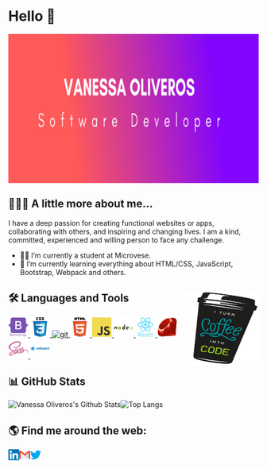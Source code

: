 # Hello 👋

<img src="banner.png" alt="banner that says Vanessa Oliveros - sofware developer" align="center" width="900" height="300">

## 🙋‍♀️🤩 A little more about me... 

I have a deep passion for creating functional websites or apps, collaborating with others, and inspiring and changing lives. I am a kind, committed, experienced and willing person to face any challenge.

- 👩‍💻 I’m currently a student at Microvese.
- 🌱 I’m currently learning everything about HTML/CSS, JavaScript, Bootstrap, Webpack and others.

## 🛠️ Languages and Tools <a href="https://github.com/vvoo21"><img align="right" alt="cup of coffe" width="150" height="150" src="200w.gif"></a>

<p align="left"> <a href="https://getbootstrap.com" target="_blank" rel="noreferrer"> <img src="https://raw.githubusercontent.com/devicons/devicon/master/icons/bootstrap/bootstrap-plain-wordmark.svg" alt="bootstrap" width="40" height="40"/> </a> <a href="https://www.w3schools.com/css/" target="_blank" rel="noreferrer"> <img src="https://raw.githubusercontent.com/devicons/devicon/master/icons/css3/css3-original-wordmark.svg" alt="css3" width="40" height="40"/> </a> <a href="https://git-scm.com/" target="_blank" rel="noreferrer"> <img src="https://www.vectorlogo.zone/logos/git-scm/git-scm-icon.svg" alt="git" width="40" height="40"/> </a> <a href="https://www.w3.org/html/" target="_blank" rel="noreferrer"> <img src="https://raw.githubusercontent.com/devicons/devicon/master/icons/html5/html5-original-wordmark.svg" alt="html5" width="40" height="40"/> </a> <a href="https://developer.mozilla.org/en-US/docs/Web/JavaScript" target="_blank" rel="noreferrer"> <img src="https://raw.githubusercontent.com/devicons/devicon/master/icons/javascript/javascript-original.svg" alt="javascript" width="40" height="40"/> </a> <a href="https://nodejs.org" target="_blank" rel="noreferrer"> <img src="https://raw.githubusercontent.com/devicons/devicon/master/icons/nodejs/nodejs-original-wordmark.svg" alt="nodejs" width="40" height="40"/> </a> <a href="https://reactjs.org/" target="_blank" rel="noreferrer"> <img src="https://raw.githubusercontent.com/devicons/devicon/master/icons/react/react-original-wordmark.svg" alt="react" width="40" height="40"/> </a> <a href="https://www.ruby-lang.org/en/" target="_blank" rel="noreferrer"> <img src="https://raw.githubusercontent.com/devicons/devicon/master/icons/ruby/ruby-original.svg" alt="ruby" width="40" height="40"/> </a> <a href="https://sass-lang.com" target="_blank" rel="noreferrer"> <img src="https://raw.githubusercontent.com/devicons/devicon/master/icons/sass/sass-original.svg" alt="sass" width="40" height="40"/> </a> <a href="https://webpack.js.org" target="_blank" rel="noreferrer"> <img src="https://raw.githubusercontent.com/devicons/devicon/d00d0969292a6569d45b06d3f350f463a0107b0d/icons/webpack/webpack-original-wordmark.svg" alt="webpack" width="40" height="40"/> </a> </p>

## 📊 GitHub Stats 

<img src="https://github-readme-stats.vercel.app/api?username=vvoo21&count_private=true&show_icons=true&theme=radical&include_all_commits=true" alt="Vanessa Oliveros's Github Stats" align="left" />

<img src="https://github-readme-stats.vercel.app/api/top-langs/?username=vvoo21&theme=radical" alt="Top Langs" />

## 🌎 Find me around the web: 

<a href="https://www.linkedin.com/in/vaneoliverosp/"><img align="left" alt="vanessa Oliveros| LinkedIn" width="22px" src="Linkedin (1).svg" /></a>
<a href="mailto:vaneolipa@gmail.com/"><img align="left" alt="vanessa Oliveros | Gmail" width="22px" src="Gmail.svg" /></a>
<a href="https://twitter.com/vaneoliverosp"><img align="left" alt="vanessa Oliveros | Twitter" width="22px" src="Twitter (1).svg" /></a>

